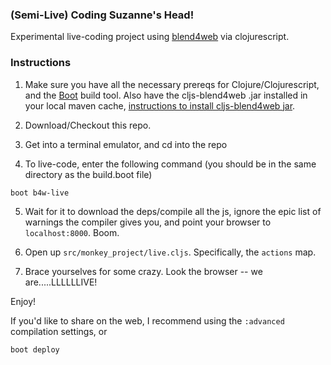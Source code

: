 ### (Semi-Live) Coding Suzanne's Head!

Experimental live-coding project using [blend4web](http://www.blend4web.org/) via clojurescript.

### Instructions

1. Make sure you have all the necessary prereqs for Clojure/Clojurescript, and the [Boot](http://www.boot-clj.com/) build tool.  Also have the cljs-blend4web .jar installed in your local maven cache, [instructions to install cljs-blend4web jar](https://github.com/mikebelanger/cljs-blend4web).

2. Download/Checkout this repo.

3. Get into a terminal emulator, and cd into the repo

4. To live-code, enter the following command (you should be in the same directory as the build.boot file)
```bash
boot b4w-live
```

5. Wait for it to download the deps/compile all the js, ignore the epic list of warnings the compiler gives you, and point your browser to `localhost:8000`.  Boom.

6. Open up `src/monkey_project/live.cljs`.  Specifically, the `actions` map.

7. Brace yourselves for some crazy.  Look the browser -- we are.....LLLLLLIVE!

Enjoy!

If you'd like to share on the web, I recommend using the `:advanced` compilation settings, or

`boot deploy`
